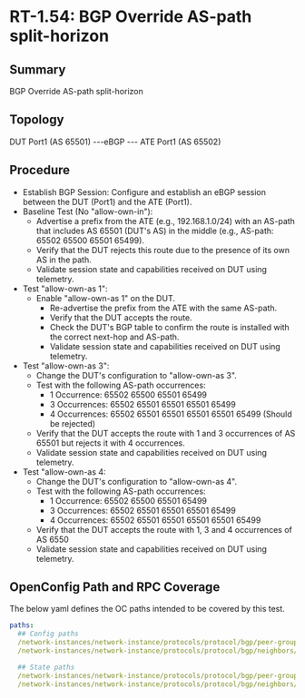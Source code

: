 # RT-1.54: BGP Override AS-path split-horizon

## Summary

BGP Override AS-path split-horizon

## Topology

DUT Port1 (AS 65501) ---eBGP --- ATE Port1 (AS 65502)

## Procedure

*  Establish BGP Session: Configure and establish an eBGP session between the DUT (Port1) and the ATE (Port1).
*  Baseline Test (No "allow-own-in"):
    *  Advertise a prefix from the ATE (e.g., 192.168.1.0/24) with an AS-path that includes AS 65501 (DUT's AS) in the middle (e.g., AS-path: 65502 65500 65501 65499).
    *  Verify that the DUT rejects this route due to the presence of its own AS in the path.
    *  Validate session state and capabilities received on DUT using telemetry.
*  Test "allow-own-as 1":
    *  Enable "allow-own-as 1" on the DUT.
        *  Re-advertise the prefix from the ATE with the same AS-path.
        *  Verify that the DUT accepts the route.
        *  Check the DUT's BGP table to confirm the route is installed with the correct next-hop and AS-path.
        *  Validate session state and capabilities received on DUT using telemetry.
*  Test "allow-own-as 3":
    *  Change the DUT's configuration to "allow-own-as 3".
    *  Test with the following AS-path occurrences:
        *  1 Occurrence: 65502 65500 65501 65499
        *  3 Occurrences: 65502 65501 65501 65501 65499
        *  4 Occurrences: 65502 65501 65501 65501 65501 65499 (Should be rejected)
    *  Verify that the DUT accepts the route with 1 and 3 occurrences of AS 65501 but rejects it with 4 occurrences.
    *  Validate session state and capabilities received on DUT using telemetry.
*  Test "allow-own-as 4:
    *  Change the DUT's configuration to "allow-own-as 4".
    *  Test with the following AS-path occurrences:
        *  1 Occurrence: 65502 65500 65501 65499
        *  3 Occurrences: 65502 65501 65501 65501 65499
        *  4 Occurrences: 65502 65501 65501 65501 65501 65499
    *  Verify that the DUT accepts the route with 1, 3 and 4 occurrences of AS 6550
    *  Validate session state and capabilities received on DUT using telemetry.
 
## OpenConfig Path and RPC Coverage

The below yaml defines the OC paths intended to be covered by this test.

```yaml
paths:
  ## Config paths
  /network-instances/network-instance/protocols/protocol/bgp/peer-groups/peer-group/as-path-options/config/allow-own-as
  /network-instances/network-instance/protocols/protocol/bgp/neighbors/neighbor/as-path-options/config/allow-own-as

  ## State paths
  /network-instances/network-instance/protocols/protocol/bgp/peer-groups/peer-group/as-path-options/state/allow-own-as
  /network-instances/network-instance/protocols/protocol/bgp/neighbors/neighbor/as-path-options/state/allow-own-as
```
